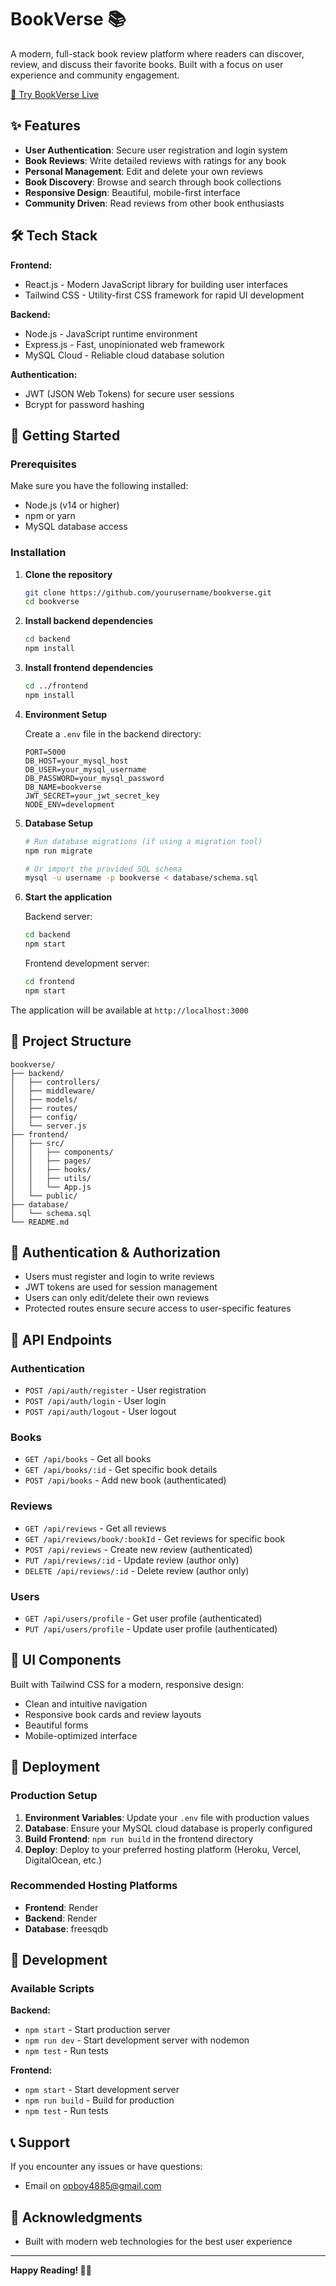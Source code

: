 # BookVerse 📚

A modern, full-stack book review platform where readers can discover, review, and discuss their favorite books. Built with a focus on user experience and community engagement.


[📖 Try BookVerse Live](https://bookverse-r904.onrender.com)

## ✨ Features

- **User Authentication**: Secure user registration and login system
- **Book Reviews**: Write detailed reviews with ratings for any book
- **Personal Management**: Edit and delete your own reviews
- **Book Discovery**: Browse and search through book collections
- **Responsive Design**: Beautiful, mobile-first interface
- **Community Driven**: Read reviews from other book enthusiasts

## 🛠️ Tech Stack

**Frontend:**
- React.js - Modern JavaScript library for building user interfaces
- Tailwind CSS - Utility-first CSS framework for rapid UI development

**Backend:**
- Node.js - JavaScript runtime environment
- Express.js - Fast, unopinionated web framework
- MySQL Cloud - Reliable cloud database solution

**Authentication:**
- JWT (JSON Web Tokens) for secure user sessions
- Bcrypt for password hashing

## 🚀 Getting Started

### Prerequisites

Make sure you have the following installed:
- Node.js (v14 or higher)
- npm or yarn
- MySQL database access

### Installation

1. **Clone the repository**
   ```bash
   git clone https://github.com/yourusername/bookverse.git
   cd bookverse
   ```

2. **Install backend dependencies**
   ```bash
   cd backend
   npm install
   ```

3. **Install frontend dependencies**
   ```bash
   cd ../frontend
   npm install
   ```

4. **Environment Setup**
   
   Create a `.env` file in the backend directory:
   ```env
   PORT=5000
   DB_HOST=your_mysql_host
   DB_USER=your_mysql_username
   DB_PASSWORD=your_mysql_password
   DB_NAME=bookverse
   JWT_SECRET=your_jwt_secret_key
   NODE_ENV=development
   ```

5. **Database Setup**
   ```bash
   # Run database migrations (if using a migration tool)
   npm run migrate
   
   # Or import the provided SQL schema
   mysql -u username -p bookverse < database/schema.sql
   ```

6. **Start the application**
   
   Backend server:
   ```bash
   cd backend
   npm start
   ```
   
   Frontend development server:
   ```bash
   cd frontend
   npm start
   ```

The application will be available at `http://localhost:3000`

## 📁 Project Structure

```
bookverse/
├── backend/
│   ├── controllers/
│   ├── middleware/
│   ├── models/
│   ├── routes/
│   ├── config/
│   └── server.js
├── frontend/
│   ├── src/
│   │   ├── components/
│   │   ├── pages/
│   │   ├── hooks/
│   │   ├── utils/
│   │   └── App.js
│   └── public/
├── database/
│   └── schema.sql
└── README.md
```

## 🔐 Authentication & Authorization

- Users must register and login to write reviews
- JWT tokens are used for session management
- Users can only edit/delete their own reviews
- Protected routes ensure secure access to user-specific features

## 🌟 API Endpoints

### Authentication
- `POST /api/auth/register` - User registration
- `POST /api/auth/login` - User login
- `POST /api/auth/logout` - User logout

### Books
- `GET /api/books` - Get all books
- `GET /api/books/:id` - Get specific book details
- `POST /api/books` - Add new book (authenticated)

### Reviews
- `GET /api/reviews` - Get all reviews
- `GET /api/reviews/book/:bookId` - Get reviews for specific book
- `POST /api/reviews` - Create new review (authenticated)
- `PUT /api/reviews/:id` - Update review (author only)
- `DELETE /api/reviews/:id` - Delete review (author only)

### Users
- `GET /api/users/profile` - Get user profile (authenticated)
- `PUT /api/users/profile` - Update user profile (authenticated)

## 🎨 UI Components

Built with Tailwind CSS for a modern, responsive design:
- Clean and intuitive navigation
- Responsive book cards and review layouts
- Beautiful forms 
- Mobile-optimized interface


## 🚀 Deployment

### Production Setup

1. **Environment Variables**: Update your `.env` file with production values
2. **Database**: Ensure your MySQL cloud database is properly configured
3. **Build Frontend**: `npm run build` in the frontend directory
4. **Deploy**: Deploy to your preferred hosting platform (Heroku, Vercel, DigitalOcean, etc.)

### Recommended Hosting Platforms
- **Frontend**: Render
- **Backend**: Render
- **Database**: freesqdb

## 🔧 Development

### Available Scripts

**Backend:**
- `npm start` - Start production server
- `npm run dev` - Start development server with nodemon
- `npm test` - Run tests

**Frontend:**
- `npm start` - Start development server
- `npm run build` - Build for production
- `npm test` - Run tests

## 📞 Support

If you encounter any issues or have questions:
- Email on opboy4885@gmail.com

## 🙏 Acknowledgments
- Built with modern web technologies for the best user experience

---

**Happy Reading! 📖✨**
